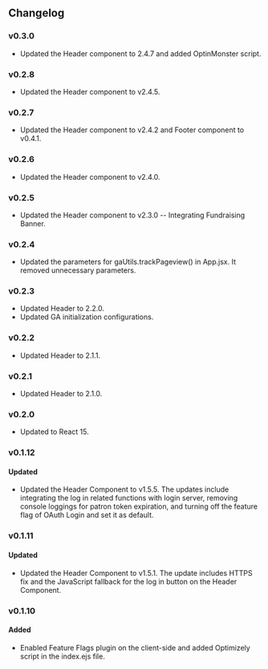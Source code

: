 ## Changelog

### v0.3.0
- Updated the Header component to 2.4.7 and added OptinMonster script.

### v0.2.8
- Updated the Header component to v2.4.5.

### v0.2.7
- Updated the Header component to v2.4.2 and Footer component to v0.4.1.

### v0.2.6
- Updated the Header component to v2.4.0.

### v0.2.5
- Updated the Header component to v2.3.0 -- Integrating Fundraising Banner.

### v0.2.4
- Updated the parameters for gaUtils.trackPageview() in App.jsx. It removed unnecessary parameters.

### v0.2.3
- Updated Header to 2.2.0.
- Updated GA initialization configurations.

### v0.2.2
- Updated Header to 2.1.1.

### v0.2.1
- Updated Header to 2.1.0.

### v0.2.0
- Updated to React 15.

### v0.1.12
#### Updated
- Updated the Header Component to v1.5.5. The updates include integrating the log in related functions with login server, removing console loggings for patron token expiration, and turning off the feature flag of OAuth Login and set it as default.

### v0.1.11
#### Updated
- Updated the Header Component to v1.5.1. The update includes HTTPS fix and the JavaScript fallback for the log in button on the Header Component.

### v0.1.10
#### Added
- Enabled Feature Flags plugin on the client-side and added Optimizely script in the index.ejs file.
